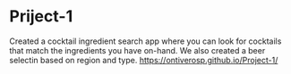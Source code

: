 # Priject-1

Created a cocktail ingredient search app where you can look for cocktails that match the ingredients you have on-hand. We also created a beer selectin based on region and type.
https://ontiverosp.github.io/Project-1/
